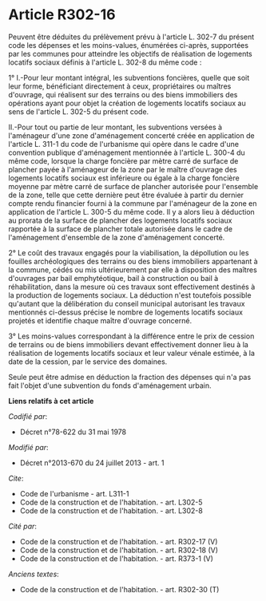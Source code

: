 # Article R302-16

Peuvent être déduites du prélèvement prévu à l'article L. 302-7 du présent code les dépenses et les moins-values, énumérées
ci-après, supportées par les communes pour atteindre les objectifs de réalisation de logements locatifs sociaux définis à
l'article L. 302-8 du même code : 

1° I.-Pour leur montant intégral, les subventions foncières, quelle que soit leur forme, bénéficiant directement à ceux,
propriétaires ou maîtres d'ouvrage, qui réalisent sur des terrains ou des biens immobiliers des opérations ayant pour objet
la création de logements locatifs sociaux au sens de l'article L. 302-5 du présent code. 

II.-Pour tout ou partie de leur montant, les subventions versées à l'aménageur d'une zone d'aménagement concerté créée en
application de l'article L. 311-1 du code de l'urbanisme qui opère dans le cadre d'une convention publique d'aménagement
mentionnée à l'article L. 300-4 du même code, lorsque la charge foncière par mètre carré de surface de plancher payée à
l'aménageur de la zone par le maître d'ouvrage des logements locatifs sociaux est inférieure ou égale à la charge foncière
moyenne par mètre carré de surface de plancher autorisée pour l'ensemble de la zone, telle que cette dernière peut être
évaluée à partir du dernier compte rendu financier fourni à la commune par l'aménageur de la zone en application de l'article
L. 300-5 du même code. Il y a alors lieu à déduction au prorata de la surface de plancher des logements locatifs sociaux
rapportée à la surface de plancher totale autorisée dans le cadre de l'aménagement d'ensemble de la zone d'aménagement
concerté. 

2° Le coût des travaux engagés pour la viabilisation, la dépollution ou les fouilles archéologiques des terrains ou des biens
immobiliers appartenant à la commune, cédés ou mis ultérieurement par elle à disposition des maîtres d'ouvrages par bail
emphytéotique, bail à construction ou bail à réhabilitation, dans la mesure où ces travaux sont effectivement destinés à la
production de logements sociaux. La déduction n'est toutefois possible qu'autant que la délibération du conseil municipal
autorisant les travaux mentionnés ci-dessus précise le nombre de logements locatifs sociaux projetés et identifie chaque
maître d'ouvrage concerné. 

3° Les moins-values correspondant à la différence entre le prix de cession de terrains ou de biens immobiliers devant
effectivement donner lieu à la réalisation de logements locatifs sociaux et leur valeur vénale estimée, à la date de la
cession, par le service des domaines. 

Seule peut être admise en déduction la fraction des dépenses qui n'a pas fait l'objet d'une subvention du fonds d'aménagement
urbain.

**Liens relatifs à cet article**

_Codifié par_:

  - Décret n°78-622 du 31 mai 1978

_Modifié par_:

  - Décret n°2013-670 du 24 juillet 2013 - art. 1

_Cite_:

  - Code de l'urbanisme - art. L311-1
  - Code de la construction et de l'habitation. - art. L302-5
  - Code de la construction et de l'habitation. - art. L302-8

_Cité par_:

  - Code de la construction et de l'habitation. - art. R302-17 (V)
  - Code de la construction et de l'habitation. - art. R302-18 (V)
  - Code de la construction et de l'habitation. - art. R373-1 (V)

_Anciens textes_:

  - Code de la construction et de l'habitation. - art. R302-30 (T)

